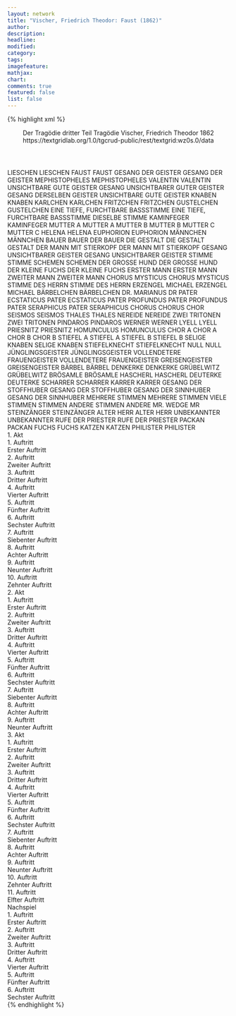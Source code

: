 ```yaml
---
layout: network
title: "Vischer, Friedrich Theodor: Faust (1862)"
author:
description:
headline:
modified:
category:
tags:
imagefeature:
mathjax:
chart:
comments: true
featured: false
list: false
---
```

{% highlight xml %}
<?xml-model href="https://raw.githubusercontent.com/DLiNa/project/master/rules/lina.rnc"?><?xml-model href="https://raw.githubusercontent.com/DLiNa/project/master/rules/lina.sch"?>
<play xmlns="http://lina.digital">
  <header>
    <title>Faust</title>
    <subtitle>Der Tragödie dritter Teil</subtitle>
    <genretitle>Tragödie</genretitle>
    <author>Vischer, Friedrich Theodor</author>
    <date type="print" when="1862">1862</date>
    <date type="premiere"/>
    <date type="written"/>
    <source>https://textgridlab.org/1.0/tgcrud-public/rest/textgrid:wz0s.0/data</source>
  </header>
  <personae>
    <character>
      <name>LIESCHEN</name>
      <alias xml:id="lieschen">
        <name>LIESCHEN</name>
      </alias>
    </character>
    <character>
      <name>FAUST</name>
      <alias xml:id="faust">
        <name>FAUST</name>
      </alias>
    </character>
    <character>
      <name>GESANG DER GEISTER</name>
      <alias xml:id="gesang_der_geister">
        <name>GESANG DER GEISTER</name>
      </alias>
    </character>
    <character>
      <name>MEPHISTOPHELES</name>
      <alias xml:id="mephistopheles">
        <name>MEPHISTOPHELES</name>
      </alias>
    </character>
    <character>
      <name>VALENTIN</name>
      <alias xml:id="valentin">
        <name>VALENTIN</name>
      </alias>
    </character>
    <character>
      <name>UNSICHTBARE GUTE GEISTER</name>
      <alias xml:id="gesang_unsichtbarer_guter_geister">
        <name>GESANG UNSICHTBARER GUTER GEISTER</name>
      </alias>
      <alias xml:id="gesang_derselben_geister">
        <name>GESANG DERSELBEN GEISTER</name>
      </alias>
      <alias xml:id="unsichtbare_gute_geister">
        <name>UNSICHTBARE GUTE GEISTER</name>
      </alias>
    </character>
    <character>
      <name>KNABEN</name>
      <alias xml:id="knaben">
        <name>KNABEN</name>
      </alias>
    </character>
    <character>
      <name>KARLCHEN</name>
      <alias xml:id="karlchen">
        <name>KARLCHEN</name>
      </alias>
    </character>
    <character>
      <name>FRITZCHEN</name>
      <alias xml:id="fritzchen">
        <name>FRITZCHEN</name>
      </alias>
    </character>
    <character>
      <name>GUSTELCHEN</name>
      <alias xml:id="gustelchen">
        <name>GUSTELCHEN</name>
      </alias>
    </character>
    <character>
      <name>EINE TIEFE, FURCHTBARE BASSSTIMME</name>
      <alias xml:id="eine_tiefe_furchtbare_bassstimme">
        <name>EINE TIEFE, FURCHTBARE BASSSTIMME</name>
      </alias>
      <alias xml:id="dieselbe_stimme">
        <name>DIESELBE STIMME</name>
      </alias>
    </character>
    <character>
      <name>KAMINFEGER</name>
      <alias xml:id="kaminfeger">
        <name>KAMINFEGER</name>
      </alias>
    </character>
    <character>
      <name>MUTTER A</name>
      <alias xml:id="mutter_a">
        <name>MUTTER A</name>
      </alias>
    </character>
    <character>
      <name>MUTTER B</name>
      <alias xml:id="mutter_b">
        <name>MUTTER B</name>
      </alias>
    </character>
    <character>
      <name>MUTTER C</name>
      <alias xml:id="mutter_c">
        <name>MUTTER C</name>
      </alias>
    </character>
    <character>
      <name>HELENA</name>
      <alias xml:id="helena">
        <name>HELENA</name>
      </alias>
    </character>
    <character>
      <name>EUPHORION</name>
      <alias xml:id="euphorion">
        <name>EUPHORION</name>
      </alias>
    </character>
    <character>
      <name>MÄNNCHEN</name>
      <alias xml:id="männchen">
        <name>MÄNNCHEN</name>
      </alias>
    </character>
    <character>
      <name>BAUER</name>
      <alias xml:id="bauer">
        <name>BAUER</name>
      </alias>
      <alias xml:id="der_bauer">
        <name>DER BAUER</name>
      </alias>
    </character>
    <character>
      <name>DIE GESTALT</name>
      <alias xml:id="die_gestalt">
        <name>DIE GESTALT</name>
      </alias>
      <alias xml:id="gestalt">
        <name>GESTALT</name>
      </alias>
    </character>
    <character>
      <name>DER MANN MIT STIERKOPF</name>
      <alias xml:id="der_mann_mit_stierkopf">
        <name>DER MANN MIT STIERKOPF</name>
      </alias>
    </character>
    <character>
      <name>GESANG UNSICHTBARER GEISTER</name>
      <alias xml:id="gesang_unsichtbarer_geister">
        <name>GESANG UNSICHTBARER GEISTER</name>
      </alias>
    </character>
    <character>
      <name>STIMME</name>
      <alias xml:id="stimme">
        <name>STIMME</name>
      </alias>
    </character>
    <character>
      <name>SCHEMEN</name>
      <alias xml:id="schemen">
        <name>SCHEMEN</name>
      </alias>
    </character>
    <character>
      <name>DER GROSSE HUND</name>
      <alias xml:id="der_grosse_hund">
        <name>DER GROSSE HUND</name>
      </alias>
    </character>
    <character>
      <name>DER KLEINE FUCHS</name>
      <alias xml:id="der_kleine_fuchs">
        <name>DER KLEINE FUCHS</name>
      </alias>
    </character>
    <character>
      <name>ERSTER MANN</name>
      <alias xml:id="erster_mann">
        <name>ERSTER MANN</name>
      </alias>
    </character>
    <character>
      <name>ZWEITER MANN</name>
      <alias xml:id="zweiter_mann">
        <name>ZWEITER MANN</name>
      </alias>
    </character>
    <character>
      <name>CHORUS MYSTICUS</name>
      <alias xml:id="chorus_mysticus">
        <name>CHORUS MYSTICUS</name>
      </alias>
    </character>
    <character>
      <name>STIMME DES HERRN</name>
      <alias xml:id="stimme_des_herrn">
        <name>STIMME DES HERRN</name>
      </alias>
    </character>
    <character>
      <name>ERZENGEL MICHAEL</name>
      <alias xml:id="erzengel_michael">
        <name>ERZENGEL MICHAEL</name>
      </alias>
    </character>
    <character>
      <name>BÄRBELCHEN</name>
      <alias xml:id="bärbelchen">
        <name>BÄRBELCHEN</name>
      </alias>
    </character>
    <character>
      <name>DR. MARIANUS</name>
      <alias xml:id="dr">
        <name>DR</name>
      </alias>
    </character>
    <character>
      <name>PATER ECSTATICUS</name>
      <alias xml:id="pater_ecstaticus">
        <name>PATER ECSTATICUS</name>
      </alias>
    </character>
    <character>
      <name>PATER PROFUNDUS</name>
      <alias xml:id="pater_profundus">
        <name>PATER PROFUNDUS</name>
      </alias>
    </character>
    <character>
      <name>PATER SERAPHICUS</name>
      <alias xml:id="pater_seraphicus">
        <name>PATER SERAPHICUS</name>
      </alias>
    </character>
    <character>
      <name>CHORUS</name>
      <alias xml:id="chorus">
        <name>CHORUS</name>
      </alias>
      <alias xml:id="chor">
        <name>CHOR</name>
      </alias>
    </character>
    <character>
      <name>SEISMOS</name>
      <alias xml:id="seismos">
        <name>SEISMOS</name>
      </alias>
    </character>
    <character>
      <name>THALES</name>
      <alias xml:id="thales">
        <name>THALES</name>
      </alias>
    </character>
    <character>
      <name>NEREIDE</name>
      <alias xml:id="nereide">
        <name>NEREIDE</name>
      </alias>
    </character>
    <character>
      <name>ZWEI TRITONEN</name>
      <alias xml:id="zwei_tritonen">
        <name>ZWEI TRITONEN</name>
      </alias>
    </character>
    <character>
      <name>PINDAROS</name>
      <alias xml:id="pindaros">
        <name>PINDAROS</name>
      </alias>
    </character>
    <character>
      <name>WERNER</name>
      <alias xml:id="werner">
        <name>WERNER</name>
      </alias>
    </character>
    <character>
      <name>LYELL</name>
      <alias xml:id="lyell">
        <name>LYELL</name>
      </alias>
    </character>
    <character>
      <name>PRIESNITZ</name>
      <alias xml:id="priesnitz">
        <name>PRIESNITZ</name>
      </alias>
    </character>
    <character>
      <name>HOMUNCULUS</name>
      <alias xml:id="homunculus">
        <name>HOMUNCULUS</name>
      </alias>
    </character>
    <character>
      <name>CHOR A</name>
      <alias xml:id="chor_a">
        <name>CHOR A</name>
      </alias>
    </character>
    <character>
      <name>CHOR B</name>
      <alias xml:id="chor_b">
        <name>CHOR B</name>
      </alias>
    </character>
    <character>
      <name>STIEFEL A</name>
      <alias xml:id="stiefel_a">
        <name>STIEFEL A</name>
      </alias>
    </character>
    <character>
      <name>STIEFEL B</name>
      <alias xml:id="stiefel_b">
        <name>STIEFEL B</name>
      </alias>
    </character>
    <character>
      <name>SELIGE KNABEN</name>
      <alias xml:id="selige_knaben">
        <name>SELIGE KNABEN</name>
      </alias>
    </character>
    <character>
      <name>STIEFELKNECHT</name>
      <alias xml:id="stiefelknecht">
        <name>STIEFELKNECHT</name>
      </alias>
    </character>
    <character>
      <name>NULL</name>
      <alias xml:id="null">
        <name>NULL</name>
      </alias>
    </character>
    <character>
      <name>JÜNGLINGSGEISTER</name>
      <alias xml:id="jünglingsgeister">
        <name>JÜNGLINGSGEISTER</name>
      </alias>
    </character>
    <character>
      <name>VOLLENDETERE FRAUENGEISTER</name>
      <alias xml:id="vollendetere_frauengeister">
        <name>VOLLENDETERE FRAUENGEISTER</name>
      </alias>
    </character>
    <character>
      <name>GREISENGEISTER</name>
      <alias xml:id="greisengeister">
        <name>GREISENGEISTER</name>
      </alias>
    </character>
    <character>
      <name>BÄRBEL</name>
      <alias xml:id="bärbel">
        <name>BÄRBEL</name>
      </alias>
    </character>
    <character>
      <name>DENKERKE</name>
      <alias xml:id="denkerke">
        <name>DENKERKE</name>
      </alias>
    </character>
    <character>
      <name>GRÜBELWITZ</name>
      <alias xml:id="grübelwitz">
        <name>GRÜBELWITZ</name>
      </alias>
    </character>
    <character>
      <name>BRÖSAMLE</name>
      <alias xml:id="brösamle">
        <name>BRÖSAMLE</name>
      </alias>
    </character>
    <character>
      <name>HASCHERL</name>
      <alias xml:id="hascherl">
        <name>HASCHERL</name>
      </alias>
    </character>
    <character>
      <name>DEUTERKE</name>
      <alias xml:id="deuterke">
        <name>DEUTERKE</name>
      </alias>
    </character>
    <character>
      <name>SCHARRER</name>
      <alias xml:id="scharrer">
        <name>SCHARRER</name>
      </alias>
    </character>
    <character>
      <name>KARRER</name>
      <alias xml:id="karrer">
        <name>KARRER</name>
      </alias>
    </character>
    <character>
      <name>GESANG DER STOFFHUBER</name>
      <alias xml:id="gesang_der_stoffhuber">
        <name>GESANG DER STOFFHUBER</name>
      </alias>
    </character>
    <character>
      <name>GESANG DER SINNHUBER</name>
      <alias xml:id="gesang_der_sinnhuber">
        <name>GESANG DER SINNHUBER</name>
      </alias>
    </character>
    <character>
      <name>MEHRERE STIMMEN</name>
      <alias xml:id="mehrere_stimmen">
        <name>MEHRERE STIMMEN</name>
      </alias>
      <alias xml:id="viele_stimmen">
        <name>VIELE STIMMEN</name>
      </alias>
      <alias xml:id="stimmen">
        <name>STIMMEN</name>
      </alias>
      <alias xml:id="andere_stimmen">
        <name>ANDERE STIMMEN</name>
      </alias>
      <alias xml:id="andere">
        <name>ANDERE</name>
      </alias>
    </character>
    <character>
      <name>MR. WEDGE</name>
      <alias xml:id="mr">
        <name>MR</name>
      </alias>
    </character>
    <character>
      <name>STEINZÄNGER</name>
      <alias xml:id="steinzänger">
        <name>STEINZÄNGER</name>
      </alias>
    </character>
    <character>
      <name>ALTER HERR</name>
      <alias xml:id="alter_herr">
        <name>ALTER HERR</name>
      </alias>
    </character>
    <character>
      <name>UNBEKANNTER</name>
      <alias xml:id="unbekannter">
        <name>UNBEKANNTER</name>
      </alias>
    </character>
    <character>
      <name>RUFE DER PRIESTER</name>
      <alias xml:id="rufe_der_priester">
        <name>RUFE DER PRIESTER</name>
      </alias>
    </character>
    <character>
      <name>PACKAN</name>
      <alias xml:id="packan">
        <name>PACKAN</name>
      </alias>
    </character>
    <character>
      <name>FUCHS</name>
      <alias xml:id="fuchs">
        <name>FUCHS</name>
      </alias>
    </character>
    <character>
      <name>KATZEN</name>
      <alias xml:id="katzen">
        <name>KATZEN</name>
      </alias>
    </character>
    <character>
      <name>PHILISTER</name>
      <alias xml:id="philister">
        <name>PHILISTER</name>
      </alias>
    </character>
  </personae>
  <text>
    <div>
      <head>1. Akt</head>
      <div>
        <head>1. Auftritt</head>
        <div>
          <head>Erster Auftritt</head>
          <sp who="#lieschen">
            <amount n="1" unit="speech_acts"/>
            <amount n="963" unit="words"/>
            <amount n="155" unit="lines"/>
            <amount n="5452" unit="chars"/>
          </sp>
        </div>
      </div>
      <div>
        <head>2. Auftritt</head>
        <div>
          <head>Zweiter Auftritt</head>
          <sp who="#lieschen">
            <amount n="11" unit="speech_acts"/>
            <amount n="187" unit="words"/>
            <amount n="27" unit="lines"/>
            <amount n="1007" unit="chars"/>
          </sp>
          <sp who="#faust">
            <amount n="11" unit="speech_acts"/>
            <amount n="587" unit="words"/>
            <amount n="89" unit="lines"/>
            <amount n="3240" unit="chars"/>
          </sp>
        </div>
      </div>
      <div>
        <head>3. Auftritt</head>
        <div>
          <head>Dritter Auftritt</head>
          <sp who="#gesang_der_geister">
            <amount n="1" unit="speech_acts"/>
            <amount n="227" unit="words"/>
            <amount n="76" unit="lines"/>
            <amount n="1350" unit="chars"/>
          </sp>
          <sp who="#faust">
            <amount n="3" unit="speech_acts"/>
            <amount n="143" unit="words"/>
            <amount n="21" unit="lines"/>
            <amount n="777" unit="chars"/>
          </sp>
          <sp who="#mephistopheles">
            <amount n="3" unit="speech_acts"/>
            <amount n="38" unit="words"/>
            <amount n="6" unit="lines"/>
            <amount n="187" unit="chars"/>
          </sp>
          <sp who="#lieschen">
            <amount n="4" unit="speech_acts"/>
            <amount n="77" unit="words"/>
            <amount n="11" unit="lines"/>
            <amount n="361" unit="chars"/>
          </sp>
        </div>
      </div>
      <div>
        <head>4. Auftritt</head>
        <div>
          <head>Vierter Auftritt</head>
          <sp who="#valentin">
            <amount n="4" unit="speech_acts"/>
            <amount n="108" unit="words"/>
            <amount n="16" unit="lines"/>
            <amount n="552" unit="chars"/>
          </sp>
          <sp who="#faust">
            <amount n="2" unit="speech_acts"/>
            <amount n="83" unit="words"/>
            <amount n="16" unit="lines"/>
            <amount n="463" unit="chars"/>
          </sp>
          <sp who="#lieschen">
            <amount n="1" unit="speech_acts"/>
            <amount n="24" unit="words"/>
            <amount n="4" unit="lines"/>
            <amount n="143" unit="chars"/>
          </sp>
          <sp who="#mephistopheles">
            <amount n="3" unit="speech_acts"/>
            <amount n="54" unit="words"/>
            <amount n="7" unit="lines"/>
            <amount n="284" unit="chars"/>
          </sp>
        </div>
      </div>
      <div>
        <head>5. Auftritt</head>
        <div>
          <head>Fünfter Auftritt</head>
          <sp who="#gesang_unsichtbarer_guter_geister">
            <amount n="1" unit="speech_acts"/>
            <amount n="4" unit="words"/>
            <amount n="1" unit="lines"/>
            <amount n="21" unit="chars"/>
          </sp>
          <sp who="#faust">
            <amount n="4" unit="speech_acts"/>
            <amount n="76" unit="words"/>
            <amount n="11" unit="lines"/>
            <amount n="434" unit="chars"/>
          </sp>
          <sp who="#lieschen">
            <amount n="2" unit="speech_acts"/>
            <amount n="64" unit="words"/>
            <amount n="13" unit="lines"/>
            <amount n="430" unit="chars"/>
          </sp>
          <sp who="#gesang_derselben_geister">
            <amount n="1" unit="speech_acts"/>
            <amount n="65" unit="words"/>
            <amount n="24" unit="lines"/>
            <amount n="512" unit="chars"/>
          </sp>
          <sp who="#valentin">
            <amount n="2" unit="speech_acts"/>
            <amount n="154" unit="words"/>
            <amount n="20" unit="lines"/>
            <amount n="801" unit="chars"/>
          </sp>
        </div>
      </div>
      <div>
        <head>6. Auftritt</head>
        <div>
          <head>Sechster Auftritt</head>
          <sp who="#mephistopheles">
            <amount n="12" unit="speech_acts"/>
            <amount n="473" unit="words"/>
            <amount n="71" unit="lines"/>
            <amount n="2627" unit="chars"/>
          </sp>
          <sp who="#knaben">
            <amount n="6" unit="speech_acts"/>
            <amount n="44" unit="words"/>
            <amount n="7" unit="lines"/>
            <amount n="226" unit="chars"/>
          </sp>
          <sp who="#karlchen">
            <amount n="1" unit="speech_acts"/>
            <amount n="9" unit="words"/>
            <amount n="1" unit="lines"/>
            <amount n="53" unit="chars"/>
          </sp>
          <sp who="#fritzchen">
            <amount n="1" unit="speech_acts"/>
            <amount n="5" unit="words"/>
            <amount n="1" unit="lines"/>
            <amount n="36" unit="chars"/>
          </sp>
          <sp who="#gustelchen">
            <amount n="1" unit="speech_acts"/>
            <amount n="3" unit="words"/>
            <amount n="1" unit="lines"/>
            <amount n="16" unit="chars"/>
          </sp>
        </div>
      </div>
      <div>
        <head>7. Auftritt</head>
        <div>
          <head>Siebenter Auftritt</head>
          <sp who="#faust">
            <amount n="9" unit="speech_acts"/>
            <amount n="909" unit="words"/>
            <amount n="115" unit="lines"/>
            <amount n="5153" unit="chars"/>
          </sp>
          <sp who="#knaben">
            <amount n="2" unit="speech_acts"/>
            <amount n="20" unit="words"/>
            <amount n="2" unit="lines"/>
            <amount n="101" unit="chars"/>
          </sp>
          <sp who="#karlchen">
            <amount n="1" unit="speech_acts"/>
            <amount n="7" unit="words"/>
            <amount n="1" unit="lines"/>
            <amount n="27" unit="chars"/>
          </sp>
          <sp who="#lieschen">
            <amount n="2" unit="speech_acts"/>
            <amount n="89" unit="words"/>
            <amount n="15" unit="lines"/>
            <amount n="531" unit="chars"/>
          </sp>
          <sp who="#fritzchen">
            <amount n="2" unit="speech_acts"/>
            <amount n="22" unit="words"/>
            <amount n="3" unit="lines"/>
            <amount n="99" unit="chars"/>
          </sp>
          <sp who="#mephistopheles">
            <amount n="1" unit="speech_acts"/>
            <amount n="55" unit="words"/>
            <amount n="8" unit="lines"/>
            <amount n="309" unit="chars"/>
          </sp>
          <sp who="#gesang_unsichtbarer_guter_geister">
            <amount n="1" unit="speech_acts"/>
            <amount n="101" unit="words"/>
            <amount n="41" unit="lines"/>
            <amount n="798" unit="chars"/>
          </sp>
        </div>
      </div>
      <div>
        <head>8. Auftritt</head>
        <div>
          <head>Achter Auftritt</head>
          <sp who="#faust">
            <amount n="6" unit="speech_acts"/>
            <amount n="169" unit="words"/>
            <amount n="24" unit="lines"/>
            <amount n="914" unit="chars"/>
          </sp>
          <sp who="#lieschen">
            <amount n="6" unit="speech_acts"/>
            <amount n="130" unit="words"/>
            <amount n="20" unit="lines"/>
            <amount n="707" unit="chars"/>
          </sp>
          <sp who="#eine_tiefe_furchtbare_bassstimme">
            <amount n="1" unit="speech_acts"/>
            <amount n="25" unit="words"/>
            <amount n="3" unit="lines"/>
            <amount n="145" unit="chars"/>
          </sp>
          <sp who="#dieselbe_stimme">
            <amount n="2" unit="speech_acts"/>
            <amount n="88" unit="words"/>
            <amount n="14" unit="lines"/>
            <amount n="499" unit="chars"/>
          </sp>
        </div>
      </div>
      <div>
        <head>9. Auftritt</head>
        <div>
          <head>Neunter Auftritt</head>
          <sp who="#valentin">
            <amount n="10" unit="speech_acts"/>
            <amount n="245" unit="words"/>
            <amount n="32" unit="lines"/>
            <amount n="1287" unit="chars"/>
          </sp>
          <sp who="#faust">
            <amount n="9" unit="speech_acts"/>
            <amount n="268" unit="words"/>
            <amount n="44" unit="lines"/>
            <amount n="1598" unit="chars"/>
          </sp>
          <sp who="#lieschen">
            <amount n="2" unit="speech_acts"/>
            <amount n="61" unit="words"/>
            <amount n="8" unit="lines"/>
            <amount n="322" unit="chars"/>
          </sp>
        </div>
      </div>
      <div>
        <head>10. Auftritt</head>
        <div>
          <head>Zehnter Auftritt</head>
          <sp who="#kaminfeger">
            <amount n="1" unit="speech_acts"/>
            <amount n="27" unit="words"/>
            <amount n="4" unit="lines"/>
            <amount n="146" unit="chars"/>
          </sp>
          <sp who="#lieschen">
            <amount n="2" unit="speech_acts"/>
            <amount n="71" unit="words"/>
            <amount n="10" unit="lines"/>
            <amount n="381" unit="chars"/>
          </sp>
          <sp who="#valentin">
            <amount n="3" unit="speech_acts"/>
            <amount n="69" unit="words"/>
            <amount n="9" unit="lines"/>
            <amount n="375" unit="chars"/>
          </sp>
          <sp who="#faust">
            <amount n="2" unit="speech_acts"/>
            <amount n="99" unit="words"/>
            <amount n="15" unit="lines"/>
            <amount n="628" unit="chars"/>
          </sp>
        </div>
      </div>
    </div>
    <div>
      <head>2. Akt</head>
      <div>
        <head>1. Auftritt</head>
        <div>
          <head>Erster Auftritt</head>
          <sp who="#mutter_a">
            <amount n="3" unit="speech_acts"/>
            <amount n="104" unit="words"/>
            <amount n="31" unit="lines"/>
            <amount n="663" unit="chars"/>
          </sp>
          <sp who="#mutter_b">
            <amount n="1" unit="speech_acts"/>
            <amount n="47" unit="words"/>
            <amount n="14" unit="lines"/>
            <amount n="271" unit="chars"/>
          </sp>
          <sp who="#mutter_c">
            <amount n="1" unit="speech_acts"/>
            <amount n="46" unit="words"/>
            <amount n="14" unit="lines"/>
            <amount n="262" unit="chars"/>
          </sp>
          <sp who="#mutter_a #mutter_b #mutter_c">
            <amount n="1" unit="speech_acts"/>
            <amount n="50" unit="words"/>
            <amount n="14" unit="lines"/>
            <amount n="284" unit="chars"/>
          </sp>
          <sp who="#mephistopheles">
            <amount n="1" unit="speech_acts"/>
            <amount n="15" unit="words"/>
            <amount n="3" unit="lines"/>
            <amount n="84" unit="chars"/>
          </sp>
          <sp who="#mutter_a #mutter_b #mutter_c">
            <amount n="1" unit="speech_acts"/>
            <amount n="6" unit="words"/>
            <amount n="1" unit="lines"/>
            <amount n="41" unit="chars"/>
          </sp>
        </div>
      </div>
      <div>
        <head>2. Auftritt</head>
        <div>
          <head>Zweiter Auftritt</head>
          <sp who="#mephistopheles">
            <amount n="12" unit="speech_acts"/>
            <amount n="1423" unit="words"/>
            <amount n="196" unit="lines"/>
            <amount n="8046" unit="chars"/>
          </sp>
          <sp who="#mutter_a">
            <amount n="9" unit="speech_acts"/>
            <amount n="234" unit="words"/>
            <amount n="34" unit="lines"/>
            <amount n="1333" unit="chars"/>
          </sp>
          <sp who="#mutter_b">
            <amount n="1" unit="speech_acts"/>
            <amount n="9" unit="words"/>
            <amount n="2" unit="lines"/>
            <amount n="67" unit="chars"/>
          </sp>
          <sp who="#mutter_c">
            <amount n="1" unit="speech_acts"/>
            <amount n="12" unit="words"/>
            <amount n="2" unit="lines"/>
            <amount n="66" unit="chars"/>
          </sp>
          <sp who="#mutter_a #mutter_b #mutter_c">
            <amount n="4" unit="speech_acts"/>
            <amount n="41" unit="words"/>
            <amount n="7" unit="lines"/>
            <amount n="227" unit="chars"/>
          </sp>
          <sp who="#valentin">
            <amount n="3" unit="speech_acts"/>
            <amount n="65" unit="words"/>
            <amount n="12" unit="lines"/>
            <amount n="378" unit="chars"/>
          </sp>
          <sp who="#faust">
            <amount n="2" unit="speech_acts"/>
            <amount n="27" unit="words"/>
            <amount n="4" unit="lines"/>
            <amount n="154" unit="chars"/>
          </sp>
        </div>
      </div>
      <div>
        <head>3. Auftritt</head>
        <div>
          <head>Dritter Auftritt</head>
          <sp who="#valentin">
            <amount n="2" unit="speech_acts"/>
            <amount n="56" unit="words"/>
            <amount n="10" unit="lines"/>
            <amount n="306" unit="chars"/>
          </sp>
          <sp who="#faust">
            <amount n="1" unit="speech_acts"/>
            <amount n="40" unit="words"/>
            <amount n="6" unit="lines"/>
            <amount n="226" unit="chars"/>
          </sp>
        </div>
      </div>
      <div>
        <head>4. Auftritt</head>
        <div>
          <head>Vierter Auftritt</head>
          <sp who="#helena">
            <amount n="5" unit="speech_acts"/>
            <amount n="220" unit="words"/>
            <amount n="29" unit="lines"/>
            <amount n="1332" unit="chars"/>
          </sp>
          <sp who="#faust">
            <amount n="4" unit="speech_acts"/>
            <amount n="306" unit="words"/>
            <amount n="47" unit="lines"/>
            <amount n="1774" unit="chars"/>
          </sp>
        </div>
      </div>
      <div>
        <head>5. Auftritt</head>
        <div>
          <head>Fünfter Auftritt</head>
          <sp who="#euphorion">
            <amount n="5" unit="speech_acts"/>
            <amount n="216" unit="words"/>
            <amount n="60" unit="lines"/>
            <amount n="1256" unit="chars"/>
          </sp>
          <sp who="#helena">
            <amount n="5" unit="speech_acts"/>
            <amount n="169" unit="words"/>
            <amount n="31" unit="lines"/>
            <amount n="995" unit="chars"/>
          </sp>
          <sp who="#valentin">
            <amount n="8" unit="speech_acts"/>
            <amount n="179" unit="words"/>
            <amount n="30" unit="lines"/>
            <amount n="1092" unit="chars"/>
          </sp>
          <sp who="#faust">
            <amount n="9" unit="speech_acts"/>
            <amount n="490" unit="words"/>
            <amount n="71" unit="lines"/>
            <amount n="2717" unit="chars"/>
          </sp>
          <sp who="#gesang_unsichtbarer_guter_geister">
            <amount n="1" unit="speech_acts"/>
            <amount n="55" unit="words"/>
            <amount n="24" unit="lines"/>
            <amount n="470" unit="chars"/>
          </sp>
        </div>
      </div>
      <div>
        <head>6. Auftritt</head>
        <div>
          <head>Sechster Auftritt</head>
          <sp who="#männchen">
            <amount n="2" unit="speech_acts"/>
            <amount n="55" unit="words"/>
            <amount n="8" unit="lines"/>
            <amount n="324" unit="chars"/>
          </sp>
          <sp who="#faust">
            <amount n="5" unit="speech_acts"/>
            <amount n="129" unit="words"/>
            <amount n="18" unit="lines"/>
            <amount n="736" unit="chars"/>
          </sp>
          <sp who="#valentin">
            <amount n="5" unit="speech_acts"/>
            <amount n="108" unit="words"/>
            <amount n="14" unit="lines"/>
            <amount n="576" unit="chars"/>
          </sp>
          <sp who="#bauer">
            <amount n="3" unit="speech_acts"/>
            <amount n="114" unit="words"/>
            <amount n="15" unit="lines"/>
            <amount n="581" unit="chars"/>
          </sp>
        </div>
      </div>
      <div>
        <head>7. Auftritt</head>
        <div>
          <head>Siebenter Auftritt</head>
          <sp who="#die_gestalt">
            <amount n="2" unit="speech_acts"/>
            <amount n="92" unit="words"/>
            <amount n="21" unit="lines"/>
            <amount n="524" unit="chars"/>
          </sp>
          <sp who="#faust">
            <amount n="11" unit="speech_acts"/>
            <amount n="375" unit="words"/>
            <amount n="51" unit="lines"/>
            <amount n="1986" unit="chars"/>
          </sp>
          <sp who="#der_mann_mit_stierkopf">
            <amount n="1" unit="speech_acts"/>
            <amount n="35" unit="words"/>
            <amount n="8" unit="lines"/>
            <amount n="201" unit="chars"/>
          </sp>
          <sp who="#bauer">
            <amount n="1" unit="speech_acts"/>
            <amount n="10" unit="words"/>
            <amount n="2" unit="lines"/>
            <amount n="43" unit="chars"/>
          </sp>
          <sp who="#valentin">
            <amount n="8" unit="speech_acts"/>
            <amount n="235" unit="words"/>
            <amount n="34" unit="lines"/>
            <amount n="1325" unit="chars"/>
          </sp>
          <sp who="#gestalt">
            <amount n="1" unit="speech_acts"/>
            <amount n="8" unit="words"/>
            <amount n="1" unit="lines"/>
            <amount n="40" unit="chars"/>
          </sp>
          <sp who="#der_bauer">
            <amount n="2" unit="speech_acts"/>
            <amount n="40" unit="words"/>
            <amount n="6" unit="lines"/>
            <amount n="200" unit="chars"/>
          </sp>
          <sp who="#gesang_unsichtbarer_geister">
            <amount n="1" unit="speech_acts"/>
            <amount n="62" unit="words"/>
            <amount n="24" unit="lines"/>
            <amount n="485" unit="chars"/>
          </sp>
        </div>
      </div>
      <div>
        <head>8. Auftritt</head>
        <div>
          <head>Achter Auftritt</head>
          <sp who="#valentin">
            <amount n="10" unit="speech_acts"/>
            <amount n="145" unit="words"/>
            <amount n="22" unit="lines"/>
            <amount n="834" unit="chars"/>
          </sp>
          <sp who="#faust">
            <amount n="13" unit="speech_acts"/>
            <amount n="168" unit="words"/>
            <amount n="25" unit="lines"/>
            <amount n="951" unit="chars"/>
          </sp>
          <sp who="#stimme">
            <amount n="1" unit="speech_acts"/>
            <amount n="7" unit="words"/>
            <amount n="2" unit="lines"/>
            <amount n="45" unit="chars"/>
          </sp>
          <sp who="#schemen">
            <amount n="8" unit="speech_acts"/>
            <amount n="606" unit="words"/>
            <amount n="100" unit="lines"/>
            <amount n="3681" unit="chars"/>
          </sp>
          <sp who="#der_grosse_hund">
            <amount n="1" unit="speech_acts"/>
            <amount n="157" unit="words"/>
            <amount n="29" unit="lines"/>
            <amount n="881" unit="chars"/>
          </sp>
          <sp who="#der_kleine_fuchs">
            <amount n="1" unit="speech_acts"/>
            <amount n="318" unit="words"/>
            <amount n="59" unit="lines"/>
            <amount n="1813" unit="chars"/>
          </sp>
        </div>
      </div>
      <div>
        <head>9. Auftritt</head>
        <div>
          <head>Neunter Auftritt</head>
          <sp who="#erster_mann">
            <amount n="1" unit="speech_acts"/>
            <amount n="90" unit="words"/>
            <amount n="20" unit="lines"/>
            <amount n="466" unit="chars"/>
          </sp>
          <sp who="#valentin">
            <amount n="4" unit="speech_acts"/>
            <amount n="230" unit="words"/>
            <amount n="29" unit="lines"/>
            <amount n="1228" unit="chars"/>
          </sp>
          <sp who="#zweiter_mann">
            <amount n="1" unit="speech_acts"/>
            <amount n="122" unit="words"/>
            <amount n="16" unit="lines"/>
            <amount n="698" unit="chars"/>
          </sp>
          <sp who="#faust">
            <amount n="4" unit="speech_acts"/>
            <amount n="240" unit="words"/>
            <amount n="37" unit="lines"/>
            <amount n="1307" unit="chars"/>
          </sp>
          <sp who="#gesang_unsichtbarer_guter_geister">
            <amount n="1" unit="speech_acts"/>
            <amount n="36" unit="words"/>
            <amount n="18" unit="lines"/>
            <amount n="352" unit="chars"/>
          </sp>
          <sp who="#chorus_mysticus">
            <amount n="1" unit="speech_acts"/>
            <amount n="27" unit="words"/>
            <amount n="9" unit="lines"/>
            <amount n="155" unit="chars"/>
          </sp>
          <sp who="#unsichtbare_gute_geister">
            <amount n="1" unit="speech_acts"/>
            <amount n="47" unit="words"/>
            <amount n="13" unit="lines"/>
            <amount n="284" unit="chars"/>
          </sp>
          <sp who="#mutter_a #mutter_b #mutter_c">
            <amount n="1" unit="speech_acts"/>
            <amount n="60" unit="words"/>
            <amount n="20" unit="lines"/>
            <amount n="379" unit="chars"/>
          </sp>
          <sp who="#gesang_unsichtbarer_geister">
            <amount n="1" unit="speech_acts"/>
            <amount n="156" unit="words"/>
            <amount n="55" unit="lines"/>
            <amount n="1120" unit="chars"/>
          </sp>
        </div>
      </div>
    </div>
    <div>
      <head>3. Akt</head>
      <div>
        <head>1. Auftritt</head>
        <div>
          <head>Erster Auftritt</head>
          <sp who="#mephistopheles">
            <amount n="9" unit="speech_acts"/>
            <amount n="591" unit="words"/>
            <amount n="92" unit="lines"/>
            <amount n="3186" unit="chars"/>
          </sp>
          <sp who="#stimme_des_herrn">
            <amount n="7" unit="speech_acts"/>
            <amount n="112" unit="words"/>
            <amount n="19" unit="lines"/>
            <amount n="583" unit="chars"/>
          </sp>
          <sp who="#erzengel_michael">
            <amount n="1" unit="speech_acts"/>
            <amount n="170" unit="words"/>
            <amount n="33" unit="lines"/>
            <amount n="1042" unit="chars"/>
          </sp>
        </div>
      </div>
      <div>
        <head>2. Auftritt</head>
        <div>
          <head>Zweiter Auftritt</head>
          <sp who="#bärbelchen">
            <amount n="1" unit="speech_acts"/>
            <amount n="148" unit="words"/>
            <amount n="20" unit="lines"/>
            <amount n="816" unit="chars"/>
          </sp>
        </div>
      </div>
      <div>
        <head>3. Auftritt</head>
        <div>
          <head>Dritter Auftritt</head>
          <sp who="#lieschen">
            <amount n="5" unit="speech_acts"/>
            <amount n="181" unit="words"/>
            <amount n="29" unit="lines"/>
            <amount n="1079" unit="chars"/>
          </sp>
          <sp who="#bärbelchen">
            <amount n="1" unit="speech_acts"/>
            <amount n="16" unit="words"/>
            <amount n="2" unit="lines"/>
            <amount n="85" unit="chars"/>
          </sp>
          <sp who="#faust">
            <amount n="4" unit="speech_acts"/>
            <amount n="197" unit="words"/>
            <amount n="30" unit="lines"/>
            <amount n="1222" unit="chars"/>
          </sp>
        </div>
      </div>
      <div>
        <head>4. Auftritt</head>
        <div>
          <head>Vierter Auftritt</head>
          <sp who="#dr">
            <amount n="8" unit="speech_acts"/>
            <amount n="407" unit="words"/>
            <amount n="68" unit="lines"/>
            <amount n="2284" unit="chars"/>
          </sp>
          <sp who="#faust">
            <amount n="3" unit="speech_acts"/>
            <amount n="65" unit="words"/>
            <amount n="9" unit="lines"/>
            <amount n="382" unit="chars"/>
          </sp>
          <sp who="#mephistopheles">
            <amount n="2" unit="speech_acts"/>
            <amount n="24" unit="words"/>
            <amount n="4" unit="lines"/>
            <amount n="122" unit="chars"/>
          </sp>
          <sp who="#lieschen">
            <amount n="1" unit="speech_acts"/>
            <amount n="9" unit="words"/>
            <amount n="1" unit="lines"/>
            <amount n="51" unit="chars"/>
          </sp>
          <sp who="#bärbelchen">
            <amount n="3" unit="speech_acts"/>
            <amount n="39" unit="words"/>
            <amount n="6" unit="lines"/>
            <amount n="193" unit="chars"/>
          </sp>
        </div>
      </div>
      <div>
        <head>5. Auftritt</head>
        <div>
          <head>Fünfter Auftritt</head>
          <sp who="#faust">
            <amount n="8" unit="speech_acts"/>
            <amount n="75" unit="words"/>
            <amount n="17" unit="lines"/>
            <amount n="394" unit="chars"/>
          </sp>
          <sp who="#mephistopheles">
            <amount n="11" unit="speech_acts"/>
            <amount n="282" unit="words"/>
            <amount n="58" unit="lines"/>
            <amount n="1552" unit="chars"/>
          </sp>
          <sp who="#valentin">
            <amount n="4" unit="speech_acts"/>
            <amount n="96" unit="words"/>
            <amount n="16" unit="lines"/>
            <amount n="559" unit="chars"/>
          </sp>
        </div>
      </div>
      <div>
        <head>6. Auftritt</head>
        <div>
          <head>Sechster Auftritt</head>
          <sp who="#valentin">
            <amount n="2" unit="speech_acts"/>
            <amount n="30" unit="words"/>
            <amount n="4" unit="lines"/>
            <amount n="174" unit="chars"/>
          </sp>
          <sp who="#faust">
            <amount n="2" unit="speech_acts"/>
            <amount n="17" unit="words"/>
            <amount n="2" unit="lines"/>
            <amount n="77" unit="chars"/>
          </sp>
          <sp who="#dr">
            <amount n="1" unit="speech_acts"/>
            <amount n="56" unit="words"/>
            <amount n="14" unit="lines"/>
            <amount n="353" unit="chars"/>
          </sp>
        </div>
      </div>
      <div>
        <head>7. Auftritt</head>
        <div>
          <head>Siebenter Auftritt</head>
          <sp who="#dr">
            <amount n="10" unit="speech_acts"/>
            <amount n="510" unit="words"/>
            <amount n="89" unit="lines"/>
            <amount n="2891" unit="chars"/>
          </sp>
          <sp who="#valentin">
            <amount n="1" unit="speech_acts"/>
            <amount n="13" unit="words"/>
            <amount n="2" unit="lines"/>
            <amount n="71" unit="chars"/>
          </sp>
          <sp who="#pater_ecstaticus">
            <amount n="1" unit="speech_acts"/>
            <amount n="21" unit="words"/>
            <amount n="5" unit="lines"/>
            <amount n="128" unit="chars"/>
          </sp>
          <sp who="#pater_profundus">
            <amount n="1" unit="speech_acts"/>
            <amount n="34" unit="words"/>
            <amount n="7" unit="lines"/>
            <amount n="186" unit="chars"/>
          </sp>
          <sp who="#pater_seraphicus">
            <amount n="1" unit="speech_acts"/>
            <amount n="32" unit="words"/>
            <amount n="7" unit="lines"/>
            <amount n="170" unit="chars"/>
          </sp>
          <sp who="#faust">
            <amount n="14" unit="speech_acts"/>
            <amount n="296" unit="words"/>
            <amount n="50" unit="lines"/>
            <amount n="1560" unit="chars"/>
          </sp>
          <sp who="#pater_ecstaticus #pater_profundus #pater_seraphicus #dr">
            <amount n="1" unit="speech_acts"/>
            <amount n="44" unit="words"/>
            <amount n="17" unit="lines"/>
            <amount n="345" unit="chars"/>
          </sp>
          <sp who="#pater_ecstaticus #pater_profundus #pater_seraphicus">
            <amount n="1" unit="speech_acts"/>
            <amount n="13" unit="words"/>
            <amount n="3" unit="lines"/>
            <amount n="87" unit="chars"/>
          </sp>
          <sp who="#lieschen">
            <amount n="1" unit="speech_acts"/>
            <amount n="14" unit="words"/>
            <amount n="2" unit="lines"/>
            <amount n="69" unit="chars"/>
          </sp>
          <sp who="#chorus">
            <amount n="1" unit="speech_acts"/>
            <amount n="41" unit="words"/>
            <amount n="8" unit="lines"/>
            <amount n="204" unit="chars"/>
          </sp>
          <sp who="#chor">
            <amount n="8" unit="speech_acts"/>
            <amount n="152" unit="words"/>
            <amount n="32" unit="lines"/>
            <amount n="810" unit="chars"/>
          </sp>
        </div>
      </div>
      <div>
        <head>8. Auftritt</head>
        <div>
          <head>Achter Auftritt</head>
          <sp who="#mephistopheles">
            <amount n="6" unit="speech_acts"/>
            <amount n="259" unit="words"/>
            <amount n="56" unit="lines"/>
            <amount n="1506" unit="chars"/>
          </sp>
          <sp who="#seismos">
            <amount n="1" unit="speech_acts"/>
            <amount n="19" unit="words"/>
            <amount n="4" unit="lines"/>
            <amount n="112" unit="chars"/>
          </sp>
          <sp who="#dr">
            <amount n="1" unit="speech_acts"/>
            <amount n="29" unit="words"/>
            <amount n="4" unit="lines"/>
            <amount n="164" unit="chars"/>
          </sp>
          <sp who="#faust">
            <amount n="10" unit="speech_acts"/>
            <amount n="232" unit="words"/>
            <amount n="34" unit="lines"/>
            <amount n="1245" unit="chars"/>
          </sp>
          <sp who="#thales">
            <amount n="1" unit="speech_acts"/>
            <amount n="14" unit="words"/>
            <amount n="4" unit="lines"/>
            <amount n="96" unit="chars"/>
          </sp>
          <sp who="#nereide">
            <amount n="1" unit="speech_acts"/>
            <amount n="23" unit="words"/>
            <amount n="5" unit="lines"/>
            <amount n="139" unit="chars"/>
          </sp>
          <sp who="#zwei_tritonen">
            <amount n="1" unit="speech_acts"/>
            <amount n="48" unit="words"/>
            <amount n="15" unit="lines"/>
            <amount n="290" unit="chars"/>
          </sp>
          <sp who="#pindaros">
            <amount n="1" unit="speech_acts"/>
            <amount n="15" unit="words"/>
            <amount n="2" unit="lines"/>
            <amount n="74" unit="chars"/>
          </sp>
          <sp who="#werner">
            <amount n="1" unit="speech_acts"/>
            <amount n="34" unit="words"/>
            <amount n="7" unit="lines"/>
            <amount n="218" unit="chars"/>
          </sp>
          <sp who="#lyell">
            <amount n="1" unit="speech_acts"/>
            <amount n="30" unit="words"/>
            <amount n="4" unit="lines"/>
            <amount n="149" unit="chars"/>
          </sp>
          <sp who="#priesnitz">
            <amount n="2" unit="speech_acts"/>
            <amount n="111" unit="words"/>
            <amount n="18" unit="lines"/>
            <amount n="619" unit="chars"/>
          </sp>
        </div>
      </div>
      <div>
        <head>9. Auftritt</head>
        <div>
          <head>Neunter Auftritt</head>
          <sp who="#homunculus">
            <amount n="1" unit="speech_acts"/>
            <amount n="93" unit="words"/>
            <amount n="22" unit="lines"/>
            <amount n="564" unit="chars"/>
          </sp>
          <sp who="#mephistopheles">
            <amount n="2" unit="speech_acts"/>
            <amount n="97" unit="words"/>
            <amount n="16" unit="lines"/>
            <amount n="553" unit="chars"/>
          </sp>
          <sp who="#gesang_unsichtbarer_guter_geister">
            <amount n="1" unit="speech_acts"/>
            <amount n="34" unit="words"/>
            <amount n="11" unit="lines"/>
            <amount n="236" unit="chars"/>
          </sp>
        </div>
      </div>
      <div>
        <head>10. Auftritt</head>
        <div>
          <head>Zehnter Auftritt</head>
          <sp who="#dr">
            <amount n="10" unit="speech_acts"/>
            <amount n="467" unit="words"/>
            <amount n="98" unit="lines"/>
            <amount n="2961" unit="chars"/>
          </sp>
          <sp who="#faust">
            <amount n="5" unit="speech_acts"/>
            <amount n="49" unit="words"/>
            <amount n="7" unit="lines"/>
            <amount n="262" unit="chars"/>
          </sp>
          <sp who="#lieschen">
            <amount n="2" unit="speech_acts"/>
            <amount n="29" unit="words"/>
            <amount n="5" unit="lines"/>
            <amount n="193" unit="chars"/>
          </sp>
          <sp who="#valentin">
            <amount n="6" unit="speech_acts"/>
            <amount n="100" unit="words"/>
            <amount n="14" unit="lines"/>
            <amount n="543" unit="chars"/>
          </sp>
          <sp who="#pater_seraphicus">
            <amount n="1" unit="speech_acts"/>
            <amount n="30" unit="words"/>
            <amount n="4" unit="lines"/>
            <amount n="163" unit="chars"/>
          </sp>
          <sp who="#bärbelchen">
            <amount n="5" unit="speech_acts"/>
            <amount n="67" unit="words"/>
            <amount n="14" unit="lines"/>
            <amount n="377" unit="chars"/>
          </sp>
          <sp who="#pater_ecstaticus">
            <amount n="1" unit="speech_acts"/>
            <amount n="6" unit="words"/>
            <amount n="1" unit="lines"/>
            <amount n="32" unit="chars"/>
          </sp>
          <sp who="#pater_profundus">
            <amount n="1" unit="speech_acts"/>
            <amount n="8" unit="words"/>
            <amount n="1" unit="lines"/>
            <amount n="32" unit="chars"/>
          </sp>
          <sp who="#pater_ecstaticus #pater_profundus #pater_seraphicus #dr">
            <amount n="1" unit="speech_acts"/>
            <amount n="18" unit="words"/>
            <amount n="7" unit="lines"/>
            <amount n="105" unit="chars"/>
          </sp>
        </div>
      </div>
      <div>
        <head>11. Auftritt</head>
        <div>
          <head>Elfter Auftritt</head>
          <sp who="#chor_a">
            <amount n="2" unit="speech_acts"/>
            <amount n="5" unit="words"/>
            <amount n="2" unit="lines"/>
            <amount n="41" unit="chars"/>
          </sp>
          <sp who="#chor_b">
            <amount n="2" unit="speech_acts"/>
            <amount n="5" unit="words"/>
            <amount n="2" unit="lines"/>
            <amount n="39" unit="chars"/>
          </sp>
          <sp who="#chor_a #chor_b">
            <amount n="1" unit="speech_acts"/>
            <amount n="21" unit="words"/>
            <amount n="5" unit="lines"/>
            <amount n="142" unit="chars"/>
          </sp>
          <sp who="#lieschen">
            <amount n="5" unit="speech_acts"/>
            <amount n="80" unit="words"/>
            <amount n="12" unit="lines"/>
            <amount n="461" unit="chars"/>
          </sp>
          <sp who="#valentin">
            <amount n="14" unit="speech_acts"/>
            <amount n="370" unit="words"/>
            <amount n="31" unit="lines"/>
            <amount n="2174" unit="chars"/>
          </sp>
          <sp who="#faust">
            <amount n="8" unit="speech_acts"/>
            <amount n="224" unit="words"/>
            <amount n="33" unit="lines"/>
            <amount n="1252" unit="chars"/>
          </sp>
          <sp who="#dr">
            <amount n="11" unit="speech_acts"/>
            <amount n="368" unit="words"/>
            <amount n="75" unit="lines"/>
            <amount n="2232" unit="chars"/>
          </sp>
          <sp who="#stiefel_a">
            <amount n="2" unit="speech_acts"/>
            <amount n="8" unit="words"/>
            <amount n="2" unit="lines"/>
            <amount n="46" unit="chars"/>
          </sp>
          <sp who="#stiefel_b">
            <amount n="2" unit="speech_acts"/>
            <amount n="7" unit="words"/>
            <amount n="2" unit="lines"/>
            <amount n="44" unit="chars"/>
          </sp>
          <sp who="#stiefel_a #stiefel_b">
            <amount n="1" unit="speech_acts"/>
            <amount n="23" unit="words"/>
            <amount n="4" unit="lines"/>
            <amount n="126" unit="chars"/>
          </sp>
          <sp who="#pater_ecstaticus">
            <amount n="2" unit="speech_acts"/>
            <amount n="64" unit="words"/>
            <amount n="17" unit="lines"/>
            <amount n="409" unit="chars"/>
          </sp>
          <sp who="#pater_seraphicus">
            <amount n="4" unit="speech_acts"/>
            <amount n="100" unit="words"/>
            <amount n="19" unit="lines"/>
            <amount n="543" unit="chars"/>
          </sp>
          <sp who="#pater_profundus">
            <amount n="2" unit="speech_acts"/>
            <amount n="63" unit="words"/>
            <amount n="13" unit="lines"/>
            <amount n="411" unit="chars"/>
          </sp>
          <sp who="#selige_knaben">
            <amount n="2" unit="speech_acts"/>
            <amount n="57" unit="words"/>
            <amount n="13" unit="lines"/>
            <amount n="375" unit="chars"/>
          </sp>
          <sp who="#stiefelknecht">
            <amount n="2" unit="speech_acts"/>
            <amount n="17" unit="words"/>
            <amount n="92" unit="chars"/>
          </sp>
          <sp who="#bärbelchen">
            <amount n="6" unit="speech_acts"/>
            <amount n="72" unit="words"/>
            <amount n="11" unit="lines"/>
            <amount n="353" unit="chars"/>
          </sp>
          <sp who="#null">
            <amount n="1" unit="speech_acts"/>
            <amount n="14" unit="words"/>
            <amount n="2" unit="lines"/>
            <amount n="78" unit="chars"/>
          </sp>
          <sp who="#jünglingsgeister">
            <amount n="1" unit="speech_acts"/>
            <amount n="1" unit="words"/>
            <amount n="1" unit="lines"/>
            <amount n="15" unit="chars"/>
          </sp>
          <sp who="#vollendetere_frauengeister">
            <amount n="1" unit="speech_acts"/>
            <amount n="3" unit="words"/>
            <amount n="1" unit="lines"/>
            <amount n="19" unit="chars"/>
          </sp>
          <sp who="#greisengeister">
            <amount n="1" unit="speech_acts"/>
            <amount n="3" unit="words"/>
            <amount n="1" unit="lines"/>
            <amount n="34" unit="chars"/>
          </sp>
          <sp who="#chorus_mysticus">
            <amount n="1" unit="speech_acts"/>
            <amount n="24" unit="words"/>
            <amount n="8" unit="lines"/>
            <amount n="165" unit="chars"/>
          </sp>
        </div>
      </div>
    </div>
    <div>
      <head>Nachspiel</head>
      <div>
        <head>1. Auftritt</head>
        <div>
          <head>Erster Auftritt</head>
          <sp who="#valentin">
            <amount n="4" unit="speech_acts"/>
            <amount n="296" unit="words"/>
            <amount n="40" unit="lines"/>
            <amount n="1647" unit="chars"/>
          </sp>
          <sp who="#bärbel">
            <amount n="3" unit="speech_acts"/>
            <amount n="126" unit="words"/>
            <amount n="16" unit="lines"/>
            <amount n="640" unit="chars"/>
          </sp>
        </div>
      </div>
      <div>
        <head>2. Auftritt</head>
        <div>
          <head>Zweiter Auftritt</head>
          <sp who="#denkerke">
            <amount n="23" unit="speech_acts"/>
            <amount n="1566" unit="words"/>
            <amount n="84" unit="lines"/>
            <amount n="9603" unit="chars"/>
          </sp>
          <sp who="#valentin">
            <amount n="8" unit="speech_acts"/>
            <amount n="117" unit="words"/>
            <amount n="19" unit="lines"/>
            <amount n="686" unit="chars"/>
          </sp>
          <sp who="#grübelwitz">
            <amount n="6" unit="speech_acts"/>
            <amount n="117" unit="words"/>
            <amount n="14" unit="lines"/>
            <amount n="657" unit="chars"/>
          </sp>
          <sp who="#bärbel">
            <amount n="2" unit="speech_acts"/>
            <amount n="36" unit="words"/>
            <amount n="6" unit="lines"/>
            <amount n="233" unit="chars"/>
          </sp>
          <sp who="#brösamle">
            <amount n="5" unit="speech_acts"/>
            <amount n="105" unit="words"/>
            <amount n="15" unit="lines"/>
            <amount n="582" unit="chars"/>
          </sp>
          <sp who="#hascherl">
            <amount n="2" unit="speech_acts"/>
            <amount n="29" unit="words"/>
            <amount n="5" unit="lines"/>
            <amount n="171" unit="chars"/>
          </sp>
          <sp who="#deuterke">
            <amount n="9" unit="speech_acts"/>
            <amount n="275" unit="words"/>
            <amount n="43" unit="lines"/>
            <amount n="1504" unit="chars"/>
          </sp>
          <sp who="#denkerke #valentin #grübelwitz #bärbel #brösamle #hascherl #deuterke #scharrer #karrer #gesang_der_stoffhuber #chorus #mehrere_stimmen">
            <amount n="2" unit="speech_acts"/>
            <amount n="15" unit="words"/>
            <amount n="3" unit="lines"/>
            <amount n="89" unit="chars"/>
          </sp>
          <sp who="#scharrer">
            <amount n="4" unit="speech_acts"/>
            <amount n="119" unit="words"/>
            <amount n="17" unit="lines"/>
            <amount n="718" unit="chars"/>
          </sp>
          <sp who="#karrer">
            <amount n="7" unit="speech_acts"/>
            <amount n="129" unit="words"/>
            <amount n="20" unit="lines"/>
            <amount n="740" unit="chars"/>
          </sp>
          <sp who="#gesang_der_stoffhuber">
            <amount n="1" unit="speech_acts"/>
            <amount n="280" unit="words"/>
            <amount n="55" unit="lines"/>
            <amount n="1574" unit="chars"/>
          </sp>
          <sp who="#gesang_der_sinnhuber">
            <amount n="1" unit="speech_acts"/>
            <amount n="164" unit="words"/>
            <amount n="32" unit="lines"/>
            <amount n="961" unit="chars"/>
          </sp>
          <sp who="#chorus">
            <amount n="6" unit="speech_acts"/>
            <amount n="28" unit="words"/>
            <amount n="8" unit="lines"/>
            <amount n="165" unit="chars"/>
          </sp>
          <sp who="#mehrere_stimmen">
            <amount n="1" unit="speech_acts"/>
            <amount n="11" unit="words"/>
            <amount n="1" unit="lines"/>
            <amount n="70" unit="chars"/>
          </sp>
        </div>
      </div>
      <div>
        <head>3. Auftritt</head>
        <div>
          <head>Dritter Auftritt</head>
          <sp who="#mr">
            <amount n="8" unit="speech_acts"/>
            <amount n="389" unit="words"/>
            <amount n="6" unit="lines"/>
            <amount n="2479" unit="chars"/>
          </sp>
          <sp who="#denkerke">
            <amount n="29" unit="speech_acts"/>
            <amount n="1136" unit="words"/>
            <amount n="25" unit="lines"/>
            <amount n="6698" unit="chars"/>
          </sp>
          <sp who="#karrer">
            <amount n="5" unit="speech_acts"/>
            <amount n="74" unit="words"/>
            <amount n="4" unit="lines"/>
            <amount n="383" unit="chars"/>
          </sp>
          <sp who="#hascherl">
            <amount n="6" unit="speech_acts"/>
            <amount n="82" unit="words"/>
            <amount n="5" unit="lines"/>
            <amount n="483" unit="chars"/>
          </sp>
          <sp who="#viele_stimmen">
            <amount n="1" unit="speech_acts"/>
            <amount n="19" unit="words"/>
            <amount n="2" unit="lines"/>
            <amount n="114" unit="chars"/>
          </sp>
          <sp who="#steinzänger">
            <amount n="7" unit="speech_acts"/>
            <amount n="367" unit="words"/>
            <amount n="4" unit="lines"/>
            <amount n="2162" unit="chars"/>
          </sp>
          <sp who="#valentin">
            <amount n="12" unit="speech_acts"/>
            <amount n="214" unit="words"/>
            <amount n="33" unit="lines"/>
            <amount n="1192" unit="chars"/>
          </sp>
          <sp who="#deuterke">
            <amount n="7" unit="speech_acts"/>
            <amount n="80" unit="words"/>
            <amount n="6" unit="lines"/>
            <amount n="474" unit="chars"/>
          </sp>
          <sp who="#grübelwitz">
            <amount n="10" unit="speech_acts"/>
            <amount n="222" unit="words"/>
            <amount n="6" unit="lines"/>
            <amount n="1323" unit="chars"/>
          </sp>
          <sp who="#bärbel">
            <amount n="9" unit="speech_acts"/>
            <amount n="156" unit="words"/>
            <amount n="23" unit="lines"/>
            <amount n="834" unit="chars"/>
          </sp>
          <sp who="#brösamle">
            <amount n="11" unit="speech_acts"/>
            <amount n="286" unit="words"/>
            <amount n="4" unit="lines"/>
            <amount n="1694" unit="chars"/>
          </sp>
          <sp who="#scharrer">
            <amount n="4" unit="speech_acts"/>
            <amount n="53" unit="words"/>
            <amount n="3" unit="lines"/>
            <amount n="319" unit="chars"/>
          </sp>
          <sp who="#mehrere_stimmen">
            <amount n="2" unit="speech_acts"/>
            <amount n="9" unit="words"/>
            <amount n="2" unit="lines"/>
            <amount n="55" unit="chars"/>
          </sp>
          <sp who="#andere_stimmen">
            <amount n="1" unit="speech_acts"/>
            <amount n="2" unit="words"/>
            <amount n="1" unit="lines"/>
            <amount n="23" unit="chars"/>
          </sp>
          <sp who="#stimmen">
            <amount n="2" unit="speech_acts"/>
            <amount n="14" unit="words"/>
            <amount n="2" unit="lines"/>
            <amount n="67" unit="chars"/>
          </sp>
          <sp who="#andere">
            <amount n="4" unit="speech_acts"/>
            <amount n="9" unit="words"/>
            <amount n="4" unit="lines"/>
            <amount n="65" unit="chars"/>
          </sp>
        </div>
      </div>
      <div>
        <head>4. Auftritt</head>
        <div>
          <head>Vierter Auftritt</head>
          <sp who="#alter_herr">
            <amount n="14" unit="speech_acts"/>
            <amount n="849" unit="words"/>
            <amount n="125" unit="lines"/>
            <amount n="4780" unit="chars"/>
          </sp>
          <sp who="#bärbel">
            <amount n="2" unit="speech_acts"/>
            <amount n="31" unit="words"/>
            <amount n="5" unit="lines"/>
            <amount n="173" unit="chars"/>
          </sp>
          <sp who="#valentin">
            <amount n="11" unit="speech_acts"/>
            <amount n="252" unit="words"/>
            <amount n="36" unit="lines"/>
            <amount n="1369" unit="chars"/>
          </sp>
        </div>
      </div>
      <div>
        <head>5. Auftritt</head>
        <div>
          <head>Fünfter Auftritt</head>
          <sp who="#valentin">
            <amount n="4" unit="speech_acts"/>
            <amount n="118" unit="words"/>
            <amount n="17" unit="lines"/>
            <amount n="661" unit="chars"/>
          </sp>
          <sp who="#unbekannter">
            <amount n="24" unit="speech_acts"/>
            <amount n="2310" unit="words"/>
            <amount n="396" unit="lines"/>
            <amount n="13625" unit="chars"/>
          </sp>
          <sp who="#alter_herr">
            <amount n="22" unit="speech_acts"/>
            <amount n="693" unit="words"/>
            <amount n="101" unit="lines"/>
            <amount n="3806" unit="chars"/>
          </sp>
          <sp who="#bärbel">
            <amount n="1" unit="speech_acts"/>
            <amount n="53" unit="words"/>
            <amount n="7" unit="lines"/>
            <amount n="255" unit="chars"/>
          </sp>
        </div>
      </div>
      <div>
        <head>6. Auftritt</head>
        <div>
          <head>Sechster Auftritt</head>
          <sp who="#mephistopheles">
            <amount n="5" unit="speech_acts"/>
            <amount n="186" unit="words"/>
            <amount n="31" unit="lines"/>
            <amount n="1077" unit="chars"/>
          </sp>
          <sp who="#unbekannter">
            <amount n="1" unit="speech_acts"/>
            <amount n="21" unit="words"/>
            <amount n="5" unit="lines"/>
            <amount n="110" unit="chars"/>
          </sp>
          <sp who="#rufe_der_priester">
            <amount n="1" unit="speech_acts"/>
            <amount n="20" unit="words"/>
            <amount n="5" unit="lines"/>
            <amount n="132" unit="chars"/>
          </sp>
          <sp who="#packan">
            <amount n="1" unit="speech_acts"/>
            <amount n="2" unit="words"/>
            <amount n="1" unit="lines"/>
            <amount n="6" unit="chars"/>
          </sp>
          <sp who="#fuchs">
            <amount n="1" unit="speech_acts"/>
            <amount n="2" unit="words"/>
            <amount n="1" unit="lines"/>
            <amount n="6" unit="chars"/>
          </sp>
          <sp who="#katzen">
            <amount n="1" unit="speech_acts"/>
            <amount n="18" unit="words"/>
            <amount n="4" unit="lines"/>
            <amount n="123" unit="chars"/>
          </sp>
          <sp who="#philister">
            <amount n="1" unit="speech_acts"/>
            <amount n="17" unit="words"/>
            <amount n="4" unit="lines"/>
            <amount n="108" unit="chars"/>
          </sp>
          <sp who="#bärbel">
            <amount n="5" unit="speech_acts"/>
            <amount n="61" unit="words"/>
            <amount n="9" unit="lines"/>
            <amount n="320" unit="chars"/>
          </sp>
          <sp who="#valentin">
            <amount n="5" unit="speech_acts"/>
            <amount n="43" unit="words"/>
            <amount n="6" unit="lines"/>
            <amount n="210" unit="chars"/>
          </sp>
          <sp who="#alter_herr">
            <amount n="1" unit="speech_acts"/>
            <amount n="66" unit="words"/>
            <amount n="12" unit="lines"/>
            <amount n="371" unit="chars"/>
          </sp>
        </div>
      </div>
    </div>
  </text>
</play>
{% endhighlight %}